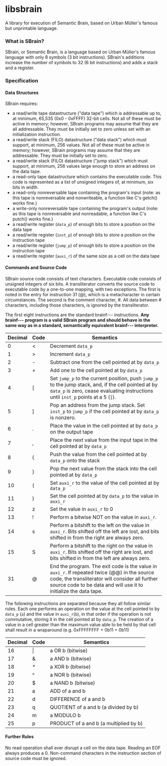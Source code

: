 # libsbrain
A library for execution of Semantic Brain, based on Urban Müller's famous but unprintable language.

### What is SBrain?
  SBrain, or Semantic Brain, is a language based on Urban Müller's famous language with only 8 symbols (3 bit instructions). SBrain's additions increase the number of symbols to 32 (6 bit instructions) and adds a stack and a register.

### Specification
#### Data Structures
  SBrain requires:
  
* a read/write tape datastructure ("data tape") which is addressable up to, at minimum, 65,535 (0x0 - 0xFFFF) 32-bit cells. Not all of these must be active in memory; however, SBrain programs may assume that they are all addressable. They must be initially set to zero unless set with an initialization instruction.
* a read/write stack (FILO) datastructure ("data stack") which must support, at minimum, 256 values. Not all of these must be active in memory; however, SBrain programs may assume that they are addressable. They must be initially set to zero.
* a read/write stack (FILO) datastructure ("jump stack") which must support, at minimum, 256 values large enough to store an address on the data tape. 
* a read-only tape datastructure which contains the executable code. This code is represented as a list of unsigned integers of, at minimum, six bits in width.
* a read-only nonreversable tape containing the program's input (note: as this tape is nonreversable and nonwriteable, a function like C's getch() works fine.)
* a write-only nonreversable tape containing the program's output (note: as this tape is nonreversable and nonreadable, a function like C's putch() works fine.)
* a read/write register (`data_p`) of enough bits to store a position on the data tape
* a read/write register (`inst_p`) of enough bits to store a position on the instruction tape
* a read/write register (`jump_p`) of enough bits to store a position on the instruction tape
* a read/write register (`auxi_r`) of the same size as a cell on the data tape

#### Commands and Source Code

SBrain source code consists of text characters. Executable code consists of unsigned integers of six bits. A transliterator converts the source code to executable code by a one-to-one mapping, with two exceptions. The first is noted in the entry for instruction 31 (@), which is a metacharacter in certain circumstances. The second is the comment character, #. All data between # characters, including those characters, is ignored by the transliterator.

The first eight instructions are the standard brainf--- instructions. **Any brainf--- program is a valid SBrain program and should behave in the same way as in a standard, semantically equivalent brainf--- interpreter.**

Decimal | Code  | Semantics
--------|-------|----------
       0|      <|Decrement `data_p`
       1|      >|Increment `data_p`
       2|      -|Subtract one from the cell pointed at by `data_p`
       3|      +|Add one to the cell pointed at by `data_p`
       4|      [|Set `jump_p` to the current position, push `jump_p` to the jump stack, and, if the cell pointed at by `data_p` is zero, cease evaluating instructions until `inst_p` points at a 5 (`]`).
       5|      ]|Pop an address from the jump stack. Set `inst_p` to `jump_p` if the cell pointed at by `data_p` is nonzero.
       6|      .|Place the value in the cell pointed at by `data_p` on the output tape
       7|      ,|Place the next value from the input tape in the cell pointed at by `data_p`
       8|      {|Push the value from the cell pointed at by `data_p` onto the stack
       9|      }|Pop the next value from the stack into the cell pointed at by `data_p`
      10|      (|Set `auxi_r` to the value of the cell pointed at by `data_p`
      11|      )|Set the cell pointed at by `data_p` to the value in `auxi_r`
      12|      z|Set the value in `auxi_r` to 0
      13|      !|Perform a bitwise NOT on the value in `auxi_r`.
      14|      s|Perform a bitshift to the left on the value in `auxi_r`. Bits shifted off the left are lost, and bits shifted in from the right are always zero.
      15|      S|Perform a bitshift to the right on the value in `auxi_r`. Bits shifted off the right are lost, and bits shifted in from the left are always zero.
      31|      @|End the program. The exit code is the value in `auxi_r`. If repeated twice (@@) in the source code, the transliterator will consider all further source code to be data and will use it to initialize the data tape.

The following instructions are separated because they all follow similar rules. Each one performs an operation on the value at the cell pointed to by `data_p` (`a`) and the value in `auxi_r`(`b`), in that order if the operation is not commutative, storing it in the cell pointed at by `data_p`. The creation of a value in a cell greater than the maximum value able to be held by that cell shall result in a wraparound (e.g. 0xFFFFFFFF + 0b11 = 0b11)

Decimal | Code  | Semantics
--------|-------|----------
      16|     \|| a OR b (bitwise)
      17|      &| a AND b (bitwise)
      18|      *| a XOR b (bitwise)
      19|      ^| a NOR b (bitwise)
      20|      $| a NAND b (bitwise)
      21|      a| ADD of a and b
      22|      d| DIFFERENCE of a and b
      23|      q| QUOTIENT of a and b (a divided by b)
      24|      m| a MODULO b
      25|      p| PRODUCT of a and b (a multiplied by b)


#### Further Rules
No read operation shall ever disrupt a cell on the data tape.
Reading an EOF always produces a 0.
Non-command characters in the instruction section of source code must be ignored.
